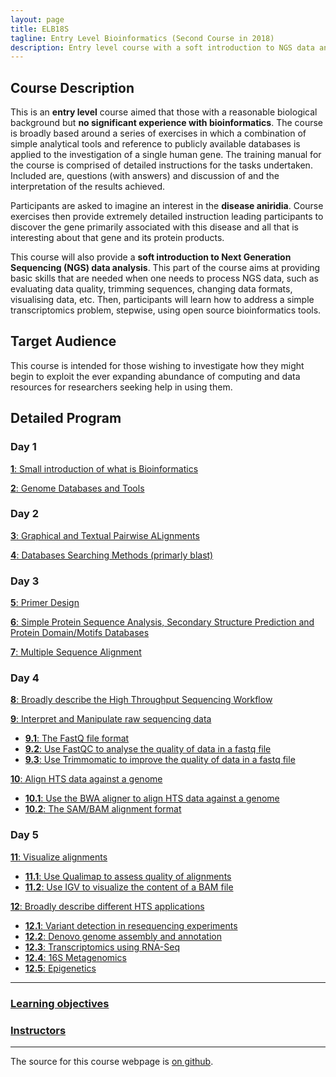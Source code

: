 ```yaml
---
layout: page
title: ELB18S
tagline: Entry Level Bioinformatics (Second Course in 2018)
description: Entry level course with a soft introduction to NGS data analysis 
---
```


## Course Description
This is an **entry level** course aimed that those with a reasonable biological background but **no significant experience with bioinformatics**. The course is broadly based around a series of exercises in which a combination of simple analytical tools and reference to publicly available databases is applied to the investigation of a single human gene. The training manual for the course is comprised of detailed instructions for the tasks undertaken. Included are, questions (with answers) and discussion of and the interpretation of the results achieved.

Participants are asked to imagine an interest in the **disease aniridia**. Course exercises then provide extremely detailed instruction leading participants to discover the gene primarily associated with this disease and all that is interesting about that gene and its protein products.

This course will also provide a **soft introduction to Next Generation Sequencing (NGS) data analysis**. This part of the course aims at providing basic skills that are needed when one needs to process NGS data, such as evaluating data quality, trimming sequences, changing data formats, visualising data, etc. Then, participants will learn how to address a simple transcriptomics problem, stepwise, using open source bioinformatics tools.

## Target Audience
This course is intended for those wishing to investigate how they might begin to exploit the ever expanding abundance of computing and data resources for researchers seeking help in using them. 

## Detailed Program

### Day 1
[**1**: Small introduction of what is Bioinformatics](assets/000-Bioinformatics_Definition.pdf)

[**2**: Genome Databases and Tools](assets/01-Databases_Practical.pdf)

### Day 2
[**3**: Graphical and Textual Pairwise ALignments](assets/02-Pairwise_Alignment_Practical.pdf)

[**4**: Databases Searching Methods (primarly blast)](assets/03-Database_Searching_Practical.pdf)

### Day 3
[**5**: Primer Design](assets/04-Primer_Design_Practical.pdf)

[**6**: Simple Protein Sequence Analysis, Secondary Structure Prediction and Protein Domain/Motifs Databases](assets/05-Structure_Prediction_Practical.pdf)

[**7**: Multiple Sequence Alignment](assets/06-Multiple_Sequence_Alignment_Practical.pdf)

### Day 4
[**8**: Broadly describe the High Throughput Sequencing Workflow](pages/L08.html)

[**9**: Interpret and Manipulate raw sequencing data](pages/L09.html)
  + [**9.1**: The FastQ file format](pages/L09.html/#LO9.1)
  + [**9.2**: Use FastQC to analyse the quality of data in a fastq file](pages/L09.html/#LO9.2)
  + [**9.3**: Use Trimmomatic to improve the quality of data in a fastq file](pages/L09.html/#LO9.3)

[**10**: Align HTS data against a genome](pages/L10.html)
  + [**10.1**: Use the BWA aligner to align HTS data against a genome](pages/L10.html/#L10.1)
  + [**10.2**: The SAM/BAM alignment format](pages/L10.html/#L10.2)

### Day 5
[**11**: Visualize alignments](pages/L11.html)
  + [**11.1**: Use Qualimap to assess quality of alignments](pages/L11.html/#L11.1)
  + [**11.2**: Use IGV to visualize the content of a BAM file](pages/L11.html/#L11.2)

[**12**: Broadly describe different HTS applications](pages/L12.html)
  + [**12.1**: Variant detection in resequencing experiments](pages/L12.html/#L12.1)
  + [**12.2**: Denovo genome assembly and annotation](pages/L12.html/#L12.2)
  + [**12.3**: Transcriptomics using RNA-Seq](pages/L12.html/#L12.3)
  + [**12.4**: 16S Metagenomics](pages/L12.html/#L12.4)
  + [**12.5**: Epigenetics](pages/L12.html/#L12.5)

---

### [Learning objectives](pages/learning_objectives.html)


### [Instructors](pages/instructors.html)
---

The source for this course webpage is [on github](https://github.com/GTPB/Web_course_template).
